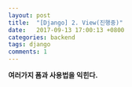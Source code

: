 ```yaml
---
layout: post
title:  "[Django] 2. View(진행중)"
date:   2017-09-13 17:00:13 +0800
categories: backend
tags: django
comments: 1
---
```

**여러가지 폼과 사용법을 익힌다.**
